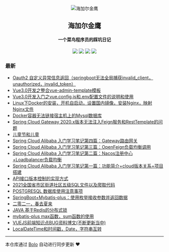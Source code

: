 <p align="center"><img alt="海加尔金鹰" src="https://www.hjljy.cn/favicon.png"></p><h2 align="center">
海加尔金鹰
</h2>

<h4 align="center">一个菜鸟程序员的踩坑日记</h4>
<p align="center"><a title="海加尔金鹰" target="_blank" href="https://github.com/hjljy/bolo-blog"><img src="https://img.shields.io/github/last-commit/hjljy/bolo-blog.svg?style=flat-square&color=FF9900"></a>
<a title="GitHub repo size in bytes" target="_blank" href="https://github.com/hjljy/bolo-blog"><img src="https://img.shields.io/github/repo-size/hjljy/bolo-blog.svg?style=flat-square"></a>
<a title="Bolo Version" target="_blank" href="https://github.com/adlered/bolo-solo"><img src="https://img.shields.io/badge/bolo-v2.5 稳定版-f1e05a.svg?style=flat-square&color=blueviolet"></a>
<a title="Hits" target="_blank" href="https://github.com/88250/hits"><img src="https://hits.b3log.org/hjljy/bolo-blog.svg"></a></p>

### 最新

* [Oauth2 自定义异常信息返回（springboot无法全局捕获invalid_client，unauthorized，invalid_token）](https://www.hjljy.cn/articles/2021/06/25/1624610094533.html)
* [Vue3.0开发之整合vue-admin-template模板](https://www.hjljy.cn/articles/2021/06/23/1624418085143.html)
* [Vue3.0开发入门之vue.config.js和.env配置文件的说明和使用](https://www.hjljy.cn/articles/2021/06/10/1623318091354.html)
* [Linux下Docker的安装，开机自启动，设置国内镜像，安装Nginx，映射Nginx文件](https://www.hjljy.cn/articles/2021/06/08/1623136283806.html)
* [Docker容器无法链接宿主机上的Mysql数据库](https://www.hjljy.cn/articles/2021/06/04/1622788581523.html)
* [Spring Cloud Gateway 2020.x版本无法注入Feign服务和RestTemplate的问题](https://www.hjljy.cn/articles/2021/06/01/1622539173420.html)
* [儿童节和儿童](https://www.hjljy.cn/articles/2021/06/01/1622537581543.html)
* [Spring Cloud Alibaba 入门学习笔记第四篇：Gateway路由网关](https://www.hjljy.cn/articles/2021/05/31/1622431497283.html)
* [Spring Cloud Alibaba 入门学习笔记第三篇：OpenFeign负载均衡调用](https://www.hjljy.cn/articles/2021/05/30/1622363370319.html)
* [Spring Cloud Alibaba 入门学习笔记第二篇：Nacos注册中心+Loadbalancer负载均衡](https://www.hjljy.cn/articles/2021/05/29/1622257697431.html)
* [Spring Cloud Alibaba 入门学习笔记第一篇：功能简介+cloud版本关系+项目搭建](https://www.hjljy.cn/articles/2021/05/28/1622186205108.html)
* [API接口版本控制的实现方式](https://www.hjljy.cn/articles/2021/05/25/1621921053646.html)
* [2021全国省市区街道社区五级SQL文件以及爬取代码](https://www.hjljy.cn/articles/2021/05/10/1620633784999.html)
* [POSTGRESQL  数据库使用注意事项](https://www.hjljy.cn/articles/2021/04/27/1619495564641.html)
* [SpringBoot+Mybatis-plus：使用枚举接收参数并返回数据](https://www.hjljy.cn/articles/2021/04/16/1618556817398.html)
* [二零二一，春去夏来](https://www.hjljy.cn/articles/2021/03/31/1617165096477.html)
* [JAVA 基于Redis的分布式锁](https://www.hjljy.cn/articles/2021/03/05/1614931478736.html)
* [mybatis-plus max函数，sum函数的使用](https://www.hjljy.cn/articles/2021/02/19/1613730765652.html)
* [VUEJS前端知识点BUG资料博文(不断更新当中)](https://www.hjljy.cn/articles/2021/01/08/1610099724900.html)
* [LocalDateTime和时间戳，Date，字符串互转](https://www.hjljy.cn/articles/2021/01/07/1610016249176.html)



---

本仓库通过 [Bolo](https://github.com/adlered/bolo-solo) 自动进行同步更新 ❤️ 